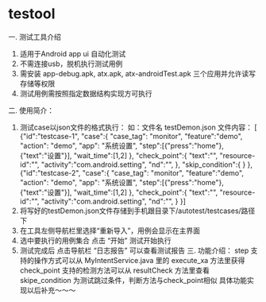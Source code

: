 # testool
一. 测试工具介绍
  1. 适用于Android app ui 自动化测试
  2. 不需连接usb，脱机执行测试用例
  3. 需安装 app-debug.apk, atx.apk, atx-androidTest.apk 三个应用并允许读写存储等权限
  4. 测试用例需按照指定数据结构实现方可执行
  
二. 使用简介：

  1. 测试case以json文件的格式执行：
  如：文件名 testDemon.json
  文件内容：
  [
  {"id":"testcase-1", 
    "case":{
     "case_tag": "monitor",
    "feature":"demo",
    "action": "demo",
    "app": "系统设置",
    "step":[{"press":"home"}, {"text":"设置"}],
    "wait_time":[1,2] },
  "check_point":{
    "text":"",
    "resource-id":"",
    "activity":"com.android.setting",
    "nd":"",
    },
    "skip_condition":{
    }
  },
  {"id":"testcase-2", 
    "case":{
     "case_tag": "monitor",
    "feature":"demo",
    "action": "demo",
    "app": "系统设置",
    "step":[{"press":"home"}, {"text":"设置"}],
    "wait_time":[1,2] },
  "check_point":{
    "text":"",
    "resource-id":"",
    "activity":"com.android.setting",
    "nd":"",
    }
  }]
  2. 将写好的testDemon.json文件存储到手机跟目录下/autotest/testcases/路径下
  3. 在工具左侧导航栏里选择“重新导入”，用例会显示在主界面
  4. 选中要执行的用例集合 点击 “开始” 测试开始执行
  5. 测试完成后 点击导航栏 “日志报告” 可以查看测试报告
三. 功能介绍：
step 支持的操作方式可以从 MyIntentService.java 里的 execute_xa 方法里获得
check_point 支持的检测方法可以从 resultCheck 方法里查看
skipe_condition 为测试跳过条件，判断方法与check_point相似
具体功能实现以后补充～～～
